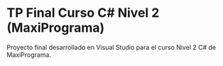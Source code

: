# TP Final Curso C# Nivel 2 (MaxiPrograma)
Proyecto final desarrollado en Visual Studio para el curso Nivel 2 C# de MaxiPrograma.
